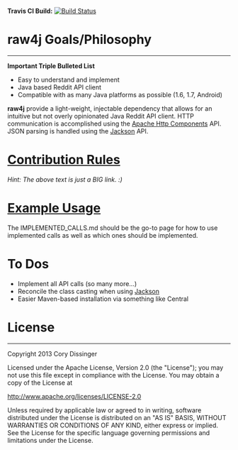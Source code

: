 **Travis CI Build:** [![Build Status](https://travis-ci.org/corydissinger/raw4j.png)](https://travis-ci.org/corydissinger/raw4j)
# raw4j Goals/Philosophy
______________
**Important Triple Bulleted List**

- Easy to understand and implement
- Java based Reddit API client
- Compatible with as many Java platforms as possible (1.6, 1.7, Android)

**raw4j** provide a light-weight, injectable dependency that allows for an intuitive but not overly opinionated Java Reddit API client. HTTP communication is accomplished using the [Apache Http Components](http://hc.apache.org/) API. JSON parsing is handled using the [Jackson](https://github.com/FasterXML/jackson) API.

# [Contribution Rules](https://github.com/corydissinger/raw4j/blob/master/CONTRIBUTION_RULES.md)

*Hint: The above text is just a BIG link. :)*

# [Example Usage](https://github.com/corydissinger/raw4j/blob/master/IMPLEMENTED_CALLS.md)

The IMPLEMENTED_CALLS.md should be the go-to page for how to use implemented calls as well as which ones should be implemented.

# To Dos
- Implement all API calls (so many more...)
- Reconcile the class casting when using [Jackson](https://github.com/corydissinger/raw4j/blob/master/src/main/java/com/cd/reddit/json/jackson/RedditJsonParser.java)
- Easier Maven-based installation via something like Central



# License
______________
Copyright 2013 Cory Dissinger

Licensed under the Apache License, Version 2.0 (the "License");
you may not use this file except in compliance with the License.
You may obtain a copy of the License at 

http://www.apache.org/licenses/LICENSE-2.0

Unless required by applicable law or agreed to in writing, software distributed under the License is distributed on an "AS IS" BASIS,
WITHOUT WARRANTIES OR CONDITIONS OF ANY KIND, either express or implied. See the License for the specific language governing permissions and limitations under the License.



